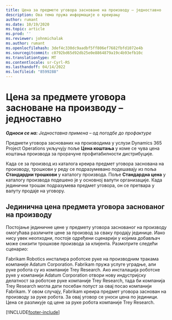 ```yaml
---
title: Цена за предмете уговора засноване на производу – једноставно
description: Ова тема пружа информације о креирању
author: rumant
ms.date: 10/19/2020
ms.topic: article
ms.prod: ''
ms.reviewer: johnmichalak
ms.author: rumant
ms.openlocfilehash: 3def4c330dc9aadbf5ff806ef7682fbfd1072e4b
ms.sourcegitcommit: c0792bd65d92db25e0e8864879a19c4b93efb10c
ms.translationtype: MT
ms.contentlocale: sr-Cyrl-RS
ms.lasthandoff: 04/14/2022
ms.locfileid: "8599288"
---
```

# <a name="cost-product-based-contract-lines---lite"></a>Цена за предмете уговора засноване на производу – једноставно

_**Односи се на:** Једноставна примена – од погодбе до профактуре_


Предмети уговора заснованих на производима у услузи Dynamics 365 Project Operations укључују поље **Цена коштања** у коме се чува цена коштања производа за прорачуне профитабилности дистрибуције.

Када се за производ из каталога креира предмет уговора заснована на производу, трошкови у реду се подразумевано подешавају из поља **Стандардни трошкови** у каталогу производа. Поље **Стандардна цена** у каталогу производа подешено је у основној валути организације. Када јединични трошак подразумева предмет уговора, он се претвара у валуту продаје на уговору.

## <a name="unit-cost-on-a-product-based-contract-line"></a>Јединична цена предмета уговора заснованог на производу

Постојање јединичне цене у предмету уговора заснованог на производу омогућава различите цене за производ за сваку продају јединице. Иако нису увек неопходни, постоје одређени сценарији у којима добављач може снизити трошкове производа за клијента. Размотрите следећи сценарио:

Fabrikam Robotics инсталира роботске руке на производним тракама компаније Adatum Corporation. Fabrikam пружа услуге уградње, али руке робота су из компаније Trey Research. Ако инсталација роботске руке у компанији Adatum Corporation отвори нову индустријску делатност за роботске руке компаније Trey Research, тада би компанија Trey Research могла дати посебан попуст за овај посао компанији Fabrikam. У овом случају, Fabrikam креира предмет уговора заснован на производу за руке робота. За овај уговор се уноси цена по јединици. Цена се разликује од цене за руке робота компаније Trey Research.


[!INCLUDE[footer-include](../../includes/footer-banner.md)]